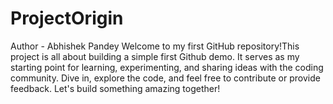 # ProjectOrigin
Author - Abhishek Pandey
Welcome to my first GitHub repository!This project is all about building a simple first Github demo. It serves as my starting point for learning, experimenting, and sharing ideas with the coding community. Dive in, explore the code, and feel free to contribute or provide feedback. Let's build something amazing together!
